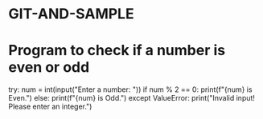 # GIT-AND-SAMPLE

# Program to check if a number is even or odd
try:
    num = int(input("Enter a number: "))
    if num % 2 == 0:
        print(f"{num} is Even.")
    else:
        print(f"{num} is Odd.")
except ValueError:
    print("Invalid input! Please enter an integer.")

